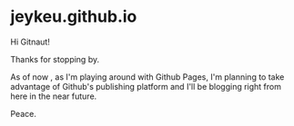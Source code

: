 jeykeu.github.io
================

Hi Gitnaut!

Thanks for stopping by.

As of now , as I'm playing around with Github Pages, I'm planning to take advantage of Github's publishing platform and I'll be blogging right from here in the near future.


Peace.
